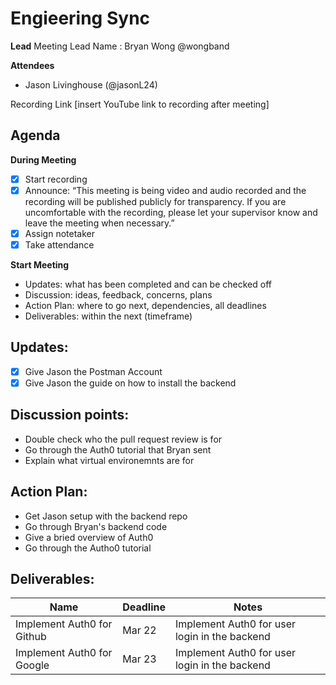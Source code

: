 # Engieering Sync
**Lead**
Meeting Lead Name : Bryan Wong @wongband 

**Attendees**
* Jason Livinghouse (@jasonL24) 

Recording Link
[insert YouTube link to recording after meeting]

## Agenda
**During Meeting**
- [x] Start recording
- [x] Announce:
“This meeting is being video and audio recorded and the recording will be published publicly for transparency. If you are uncomfortable with the recording, please let your supervisor know and leave the meeting when necessary.”
- [x] Assign notetaker
- [x] Take attendance

**Start Meeting**
* Updates: what has been completed and can be checked off
* Discussion: ideas, feedback, concerns, plans
* Action Plan: where to go next, dependencies, all deadlines
* Deliverables: within the next (timeframe)

## Updates:
- [x] Give Jason the Postman Account
- [x] Give Jason the guide on how to install the backend

## Discussion points:
- Double check who the pull request review is for
- Go through the Auth0 tutorial that Bryan sent
- Explain what virtual environemnts are for

## Action Plan:
- Get Jason setup with the backend repo
- Go through Bryan's backend code
- Give a bried overview of Auth0
- Go through the Autho0 tutorial

## Deliverables:
Name  | Deadline | Notes
------|----------|--------
Implement Auth0 for Github | Mar 22 | Implement Auth0 for user login in the backend
Implement Auth0 for Google | Mar 23 | Implement Auth0 for user login in the backend 
